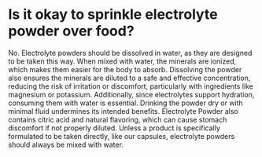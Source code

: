 # Is it okay to sprinkle electrolyte powder over food?

No. Electrolyte powders should be dissolved in water, as they are designed to be taken this way. When mixed with water, the minerals are ionized, which makes them easier for the body to absorb. Dissolving the powder also ensures the minerals are diluted to a safe and effective concentration, reducing the risk of irritation or discomfort, particularly with ingredients like magnesium or potassium. Additionally, since electrolytes support hydration, consuming them with water is essential. Drinking the powder dry or with minimal fluid undermines its intended benefits. Electrolyte Powder also contains citric acid and natural flavoring, which can cause stomach discomfort if not properly diluted. Unless a product is specifically formulated to be taken directly, like our capsules, electrolyte powders should always be mixed with water.